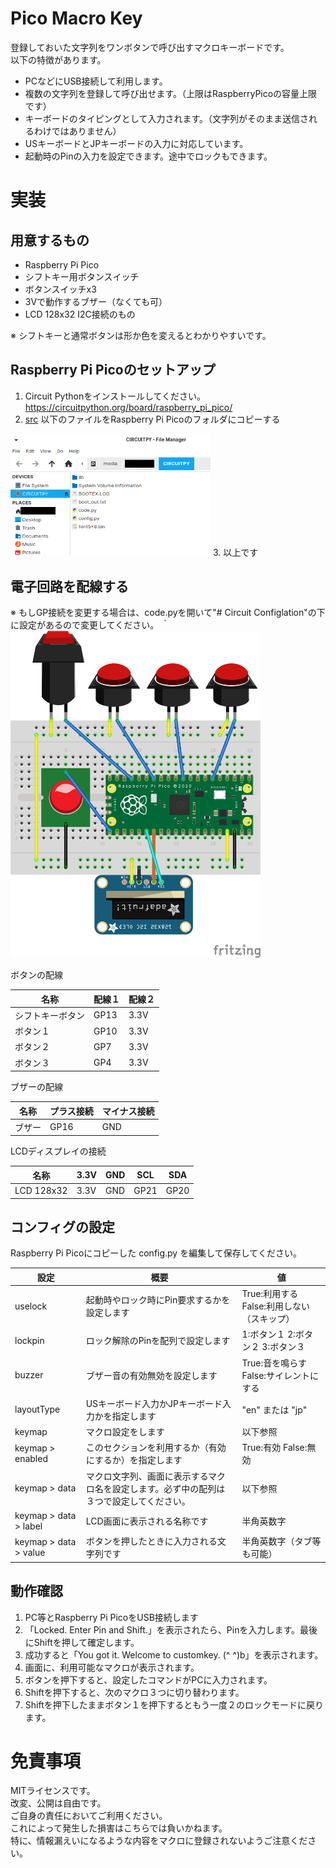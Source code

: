 # Pico Macro Key
登録しておいた文字列をワンボタンで呼び出すマクロキーボードです。  
以下の特徴があります。  
- PCなどにUSB接続して利用します。
- 複数の文字列を登録して呼び出せます。（上限はRaspberryPicoの容量上限です）
- キーボードのタイピングとして入力されます。（文字列がそのまま送信されるわけではありません）
- USキーボードとJPキーボードの入力に対応しています。
- 起動時のPinの入力を設定できます。途中でロックもできます。

# 実装
## 用意するもの
- Raspberry Pi Pico
- シフトキー用ボタンスイッチ
- ボタンスイッチx3
- 3Vで動作するブザー（なくても可）
- LCD 128x32 I2C接続のもの

※ シフトキーと通常ボタンは形か色を変えるとわかりやすいです。

## Raspberry Pi Picoのセットアップ
1. Circuit Pythonをインストールしてください。  
https://circuitpython.org/board/raspberry_pi_pico/
2. [src](src) 以下のファイルをRaspberry Pi Picoのフォルダにコピーする  
<img src="./circuitpython_dir.png" width="320" />
3. 以上です

## 電子回路を配線する
※ もしGP接続を変更する場合は、code.pyを開いて"# Circuit Configlation"の下に設定があるので変更してください。  ｀
<img src="./pico-macro-key_bb.png" width="400" />
  
ボタンの配線  

|  名称  |  配線１  |  配線２  |
| ---- | ---- | ---- |
|  シフトキーボタン  |  GP13  |  3.3V  |
|  ボタン１  |  GP10  |  3.3V  |
|  ボタン２  |  GP7  |  3.3V  |
|  ボタン３  |  GP4  |  3.3V  |

ブザーの配線  

|  名称  |  プラス接続  |  マイナス接続  |
| ---- | ---- | ---- |
|  ブザー  |  GP16  |  GND  |

LCDディスプレイの接続

|  名称  |  3.3V  |  GND  |  SCL  |  SDA  |
| ---- | ---- | ---- | ---- | ---- |
|  LCD 128x32  |  3.3V  |  GND  |  GP21  |  GP20  |

## コンフィグの設定
Raspberry Pi Picoにコピーした config.py を編集して保存してください。

|  設定  |  概要  |  値  |
| ---- | ---- | ---- |
|  uselock  |  起動時やロック時にPin要求するかを設定します  |  True:利用する False:利用しない（スキップ）  |
|  lockpin  |  ロック解除のPinを配列で設定します  |  1:ボタン１ 2:ボタン２ 3:ボタン３  |
|  buzzer  |  ブザー音の有効無効を設定します  |  True:音を鳴らす False:サイレントにする  |
| layoutType  |  USキーボード入力かJPキーボード入力かを指定します  |  "en" または "jp"  |
| keymap  |  マクロ設定をします  |  以下参照  |
| keymap > enabled |  このセクションを利用するか（有効にするか）を指定します  |  True:有効 False:無効  |
| keymap > data |  マクロ文字列、画面に表示するマクロ名を設定します。必ず中の配列は３つで設定してください。  |  以下参照  |
| keymap > data > label |  LCD画面に表示される名称です  |  半角英数字  |
| keymap > data > value |  ボタンを押したときに入力される文字列です  |  半角英数字（タブ等も可能）  |

## 動作確認
1. PC等とRaspberry Pi PicoをUSB接続します
2. 「Locked. Enter Pin and Shift.」を表示されたら、Pinを入力します。最後にShiftを押して確定します。
3. 成功すると「You got it. Welcome to customkey. (^ ^)b」を表示されます。
4. 画面に、利用可能なマクロが表示されます。
5. ボタンを押下すると、設定したコマンドがPCに入力されます。
6. Shiftを押下すると、次のマクロ３つに切り替わります。
7. Shiftを押下したままボタン１を押下するともう一度２のロックモードに戻ります。

# 免責事項
MITライセンスです。  
改変、公開は自由です。  
ご自身の責任においてご利用ください。  
これによって発生した損害はこちらでは負いかねます。  
特に、情報漏えいになるような内容をマクロに登録されないようご注意ください。
